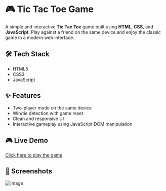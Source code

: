 
# 🎮 Tic Tac Toe Game

A simple and interactive **Tic Tac Toe** game built using **HTML**, **CSS**, and **JavaScript**. Play against a friend on the same device and enjoy the classic game in a modern web interface.

## 🛠️ Tech Stack

- HTML5
- CSS3
- JavaScript 

## ✨ Features

- Two-player mode on the same device
- Win/tie detection with game reset
- Clean and responsive UI
- Interactive gameplay using JavaScript DOM manipulation

## 🎮 Live Demo


[Click here to play the game](https://BabluThakur.github.io/tic-tac-toe-game/)


## 📸 Screenshots

![image](https://github.com/user-attachments/assets/0aa1c97a-e648-449c-b84c-f48a9cd65d37)



